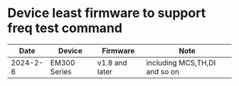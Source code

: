 # Device least firmware to support freq test command

|Date|Device|Firmware|Note|
|---|---|---|---|
|2024-2-6|EM300 Series|v1.8 and later|including MCS,TH,DI and so on|